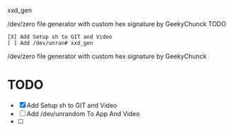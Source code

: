 xxd_gen

/dev/zero file generator with custom hex signature by GeekyChunck
TODO

    [X] Add Setup sh to GIT and Video
    [ ] Add /dev/unran# xxd_gen
/dev/zero file generator with custom hex signature by GeekyChunck



# TODO
- [X] Add Setup sh to GIT and Video
- [ ] Add /dev/unrandom To App And Video
- [ ] <Your Opinion>
